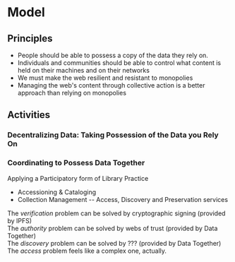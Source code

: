 # Model


## Principles

- People should be able to possess a copy of the data they rely on.
- Individuals and communities should be able to control what content is held on their machines and on their networks
- We must make the web resilient and resistant to monopolies
- Managing the web's content through collective action is a better approach than relying on monopolies

## Activities

### Decentralizing Data: Taking Possession of the Data you Rely On

### Coordinating to Possess Data Together

Applying a Participatory form of Library Practice
- Accessioning & Cataloging
- Collection Management -- Access, Discovery and Preservation services

The *verification* problem can be solved by cryptographic signing (provided by IPFS)  
The *authority* problem can be solved by webs of trust (provided by Data Together)  
The *discovery* problem can be solved by ??? (provided by Data Together)  
The *access* problem feels like a complex one, actually.
